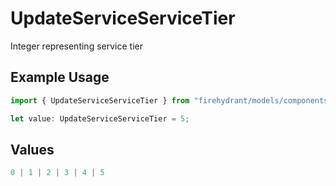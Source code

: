 # UpdateServiceServiceTier

Integer representing service tier

## Example Usage

```typescript
import { UpdateServiceServiceTier } from "firehydrant/models/components";

let value: UpdateServiceServiceTier = 5;
```

## Values

```typescript
0 | 1 | 2 | 3 | 4 | 5
```